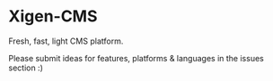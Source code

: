Xigen-CMS
=========

Fresh, fast, light CMS platform.

Please submit ideas for features, platforms & languages in the issues section :)
